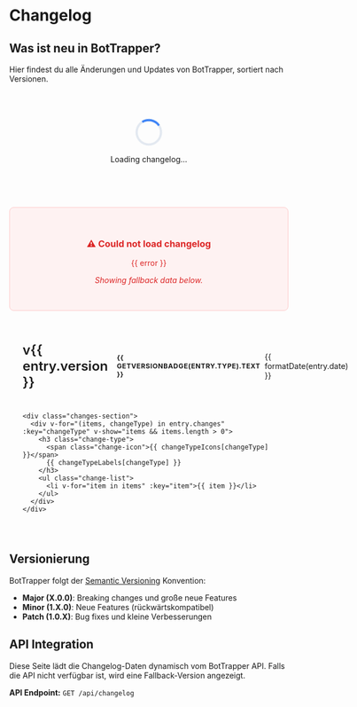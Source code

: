 # Changelog

## Was ist neu in BotTrapper?

Hier findest du alle Änderungen und Updates von BotTrapper, sortiert nach Versionen.

<script setup>
import { ref, onMounted } from 'vue'

const changelog = ref([])
const loading = ref(true)
const error = ref(null)

const fetchChangelog = async () => {
  try {
    // API-Endpunkt für Changelog (Production)
    const apiUrl = import.meta.env.VITE_API_URL || 'https://api.bottrapper.me'
    const response = await fetch(`${apiUrl}/api/changelog`)
    
    if (!response.ok) {
      throw new Error(`HTTP ${response.status}: ${response.statusText}`)
    }
    
    const data = await response.json()
    changelog.value = data
  } catch (err) {
    console.error('Failed to load changelog:', err)
    error.value = err.message
    
    // Fallback data if API is not available
    changelog.value = [
      {
        version: '1.0.0',
        date: '2025-09-12',
        type: 'major',
        changes: {
          added: [
            'Initial release of BotTrapper',
            'Ticket system with categories',
            'Auto-response system with embed support',
            'Permission management system',
            'Statistics dashboard',
            'Feature toggle system',
            'Discord OAuth2 dashboard',
            'Version tracking and changelog',
            'Footer mit Versionierung und Julscha Copyright'
          ],
          changed: [],
          fixed: [],
          removed: []
        }
      }
    ]
  } finally {
    loading.value = false
  }
}

const formatDate = (dateStr) => {
  return new Date(dateStr).toLocaleDateString('de-DE', {
    year: 'numeric',
    month: 'long',
    day: 'numeric'
  })
}

const getVersionBadge = (type) => {
  const badges = {
    major: { text: 'MAJOR', class: 'badge-major' },
    minor: { text: 'MINOR', class: 'badge-minor' },
    patch: { text: 'PATCH', class: 'badge-patch' }
  }
  return badges[type] || badges.patch
}

const changeTypeIcons = {
  added: '✨',
  changed: '🔄',
  fixed: '🐛',
  removed: '🗑️'
}

const changeTypeLabels = {
  added: 'Hinzugefügt',
  changed: 'Geändert',
  fixed: 'Behoben',
  removed: 'Entfernt'
}

onMounted(() => {
  fetchChangelog()
})
</script>

<div v-if="loading" class="loading-container">
  <div class="loading-spinner"></div>
  <p>Loading changelog...</p>
</div>

<div v-else-if="error" class="error-container">
  <h3>⚠️ Could not load changelog</h3>
  <p>{{ error }}</p>
  <p><em>Showing fallback data below.</em></p>
</div>

<div v-if="!loading" class="changelog-container">
  <div v-for="entry in changelog" :key="entry.version" class="changelog-entry">
    <div class="version-header">
      <h2 class="version-title">
        <span class="version-tag">v{{ entry.version }}</span>
        <span class="version-badge" :class="getVersionBadge(entry.type).class">
          {{ getVersionBadge(entry.type).text }}
        </span>
      </h2>
      <p class="version-date">{{ formatDate(entry.date) }}</p>
    </div>
    
    <div class="changes-section">
      <div v-for="(items, changeType) in entry.changes" :key="changeType" v-show="items && items.length > 0">
        <h3 class="change-type">
          <span class="change-icon">{{ changeTypeIcons[changeType] }}</span>
          {{ changeTypeLabels[changeType] }}
        </h3>
        <ul class="change-list">
          <li v-for="item in items" :key="item">{{ item }}</li>
        </ul>
      </div>
    </div>
  </div>
</div>

## Versionierung

BotTrapper folgt der [Semantic Versioning](https://semver.org/) Konvention:

- **Major (X.0.0)**: Breaking changes und große neue Features
- **Minor (1.X.0)**: Neue Features (rückwärtskompatibel)
- **Patch (1.0.X)**: Bug fixes und kleine Verbesserungen

## API Integration

Diese Seite lädt die Changelog-Daten dynamisch vom BotTrapper API. Falls die API nicht verfügbar ist, wird eine Fallback-Version angezeigt.

**API Endpoint:** `GET /api/changelog`

<style scoped>
.loading-container, .error-container {
  text-align: center;
  padding: 2rem;
  margin: 2rem 0;
}

.loading-spinner {
  width: 40px;
  height: 40px;
  border: 4px solid #e2e8f0;
  border-top: 4px solid #3b82f6;
  border-radius: 50%;
  animation: spin 1s linear infinite;
  margin: 0 auto 1rem;
}

@keyframes spin {
  0% { transform: rotate(0deg); }
  100% { transform: rotate(360deg); }
}

.error-container {
  background-color: #fef2f2;
  border: 1px solid #fecaca;
  border-radius: 0.5rem;
  color: #dc2626;
}

.changelog-container {
  margin-top: 2rem;
}

.changelog-entry {
  border: 1px solid var(--vp-c-divider);
  border-radius: 0.5rem;
  padding: 1.5rem;
  margin-bottom: 2rem;
  background-color: var(--vp-c-bg-soft);
}

.version-header {
  display: flex;
  justify-content: space-between;
  align-items: center;
  margin-bottom: 1.5rem;
  border-bottom: 1px solid var(--vp-c-divider);
  padding-bottom: 1rem;
}

.version-title {
  display: flex;
  align-items: center;
  gap: 0.5rem;
  margin: 0;
  font-size: 1.5rem;
  font-weight: 600;
}

.version-tag {
  color: var(--vp-c-brand-1);
}

.version-badge {
  font-size: 0.75rem;
  font-weight: 700;
  padding: 0.25rem 0.5rem;
  border-radius: 0.25rem;
  text-transform: uppercase;
  letter-spacing: 0.05em;
}

.badge-major {
  background-color: #fee2e2;
  color: #dc2626;
}

.badge-minor {
  background-color: #dbeafe;
  color: #2563eb;
}

.badge-patch {
  background-color: #dcfce7;
  color: #16a34a;
}

.version-date {
  color: var(--vp-c-text-2);
  font-size: 0.875rem;
  margin: 0;
}

.changes-section {
  display: grid;
  gap: 1.5rem;
}

.change-type {
  display: flex;
  align-items: center;
  gap: 0.5rem;
  font-size: 1rem;
  font-weight: 600;
  margin-bottom: 0.5rem;
  color: var(--vp-c-text-1);
}

.change-icon {
  font-size: 1.125rem;
}

.change-list {
  margin: 0 0 0 1.5rem;
  padding: 0;
}

.change-list li {
  margin-bottom: 0.25rem;
  color: var(--vp-c-text-2);
  line-height: 1.5;
}

@media (max-width: 768px) {
  .version-header {
    flex-direction: column;
    align-items: flex-start;
    gap: 0.5rem;
  }
  
  .changelog-entry {
    padding: 1rem;
  }
}
</style>